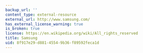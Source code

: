 ```yaml
---
backup_url: ''
content_type: external-resource
external_url: http://www.samsung.com/
has_external_license_warning: true
is_broken: true
license: https://en.wikipedia.org/wiki/All_rights_reserved
title: Samsung
uid: 8f917e29-d881-4554-9b36-f89592feca1d
---
```

